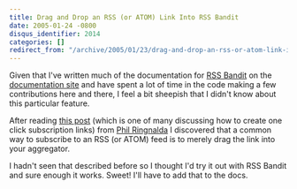 ```yaml
---
title: Drag and Drop an RSS (or ATOM) Link Into RSS Bandit
date: 2005-01-24 -0800
disqus_identifier: 2014
categories: []
redirect_from: "/archive/2005/01/23/drag-and-drop-an-rss-or-atom-link-into-rss-bandit.aspx/"
---
```


Given that I've written much of the documentation for [RSS
Bandit](http://www.rssbandit.org/) on the [documentation
site](http://www.rssbandit.org/docs/) and have spent a lot of time in
the code making a few contributions here and there, I feel a bit
sheepish that I didn't know about this particular feature.

After reading [this
post](http://philringnalda.com/blog/2005/01/a_wee_tweak_to_my_feed_links.php)
(which is one of many discussing how to create one click subscription
links) from [Phil Ringnalda](http://philringnalda.com/blog/) I
discovered that a common way to subscribe to an RSS (or ATOM) feed is to
merely drag the link into your aggregator.

I hadn't seen that described before so I thought I'd try it out with RSS
Bandit and sure enough it works. Sweet! I'll have to add that to the
docs.

